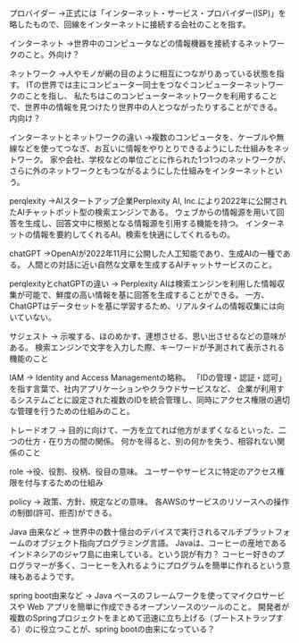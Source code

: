 プロバイダー
→正式には「インターネット・サービス・プロバイダー(ISP)」を略したもので、回線をインターネットに接続する会社のことを指す。

インターネット
→世界中のコンピュータなどの情報機器を接続するネットワークのこと。外向け？

ネットワーク
→人やモノが網の目のように相互につながりあっている状態を指す。
ITの世界では主にコンピューター同士をつなぐコンピューターネットワークのことを指し、
私たちはこのコンピューターネットワークを利用することで、世界中の情報を見つけたり世界中の人とつながったりすることができる。
内向け？

インターネットとネットワークの違い
→複数のコンピュータを、ケーブルや無線などを使ってつなぎ、お互いに情報をやりとりできるようにした仕組みをネットワーク。
家や会社、学校などの単位ごとに作られた1つ1つのネットワークが、さらに外のネットワークともつながるようにした仕組みをインターネットという。

perqlexity
→AIスタートアップ企業Perplexity AI, Inc.により2022年に公開されたAIチャットボット型の検索エンジンである。
ウェブからの情報源を用いて回答を生成し、回答文中に根拠となる情報源を引用する機能を持つ。
インターネットの情報を要約してくれるAI。検索を快適にしてくれるもの。

chatGPT
→OpenAIが2022年11月に公開した人工知能であり、生成AIの一種である。
人間との対話に近い自然な文章を生成するAIチャットサービスのこと。

perqlexityとchatGPTの違い
→ Perplexity AIは検索エンジンを利用した情報収集が可能で、鮮度の高い情報を基に回答を生成することができる。
一方、ChatGPTはデータセットを基に学習するため、リアルタイムの情報収集には向いていない。

サジェスト
→ 示唆する、ほのめかす、連想させる、思い出させるなどの意味がある。
検索エンジンで文字を入力した際、キーワードが予測されて表示される機能のこと

IAM
→ Identity and Access Managementの略称。
「IDの管理・認証・認可」を指す言葉で、社内アプリケーションやクラウドサービスなど、
企業が利用するシステムごとに設定された複数のIDを統合管理し、同時にアクセス権限の適切な管理を行うための仕組みのこと。

トレードオフ
→ 目的に向けて、一方を立てれば他方がまずくなるといった、二つの仕方・在り方の間の関係。
何かを得ると、別の何かを失う、相容れない関係のこと

role
→役、役割、役柄、役目の意味。
ユーザーやサービスに特定のアクセス権限を付与するための仕組み

policy
→ 政策、方針、規定などの意味。
各AWSのサービスのリソースへの操作の制御(許可、拒否)ができる。

Java 由来など
→ 世界中の数十億台のデバイスで実行されるマルチプラットフォームのオブジェクト指向プログラミング言語。
Javaは、コーヒーの産地であるインドネシアのジャワ島に由来している。という説が有力？
コーヒー好きのプログラマーが多く、コーヒーを入れるようにプログラムを簡単に作れるという意味もあるようです。﻿

spring boot由来など
→ Java ベースのフレームワークを使ってマイクロサービスや Web アプリを簡単に作成できるオープンソースのツールのこと。
開発者が複数のSpringプロジェクトをまとめて迅速に立ち上げる（ブートストラップする）のに役立つことが、spring bootの由来になっている？ 
